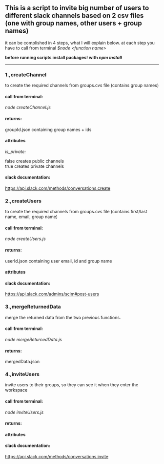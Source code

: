 ## This is a script to invite big number of users to different slack channels based on 2 csv files (one with group names, other users + group names)

it can be complished in 4 steps, what I will explain below. at each step you have to call from terminal <i>\$node \<function name\> </i>

<b> before running scripts install packages! with <i> npm install</i> </b>

---

### 1.,createChannel

to create the required channels from groups.cvs file (contains group names)

#### call from terminal:

<i> node createChannel.js </i>

#### returns:

groupId.json containing group names + ids

#### attributes

<i>is_private:</i></br>

false creates public channels </br>
true creates private channels</br>

#### slack documentation:</br>

https://api.slack.com/methods/conversations.create

### 2.,createUsers

to create the required channels from groups.cvs file (contains first/last name, email, group name)

#### call from terminal:

<i> node createUsers.js </i>

#### returns:

userId.json containing user email, id and group name

#### attributes

#### slack documentation:</br>

https://api.slack.com/admins/scim#post-users

### 3.,mergeReturnedData

merge the returned data from the two previous functions.

#### call from terminal:

<i> node mergeReturnedData.js </i>

#### returns:

mergedData.json

### 4.,inviteUsers

invite users to their groups, so they can see it when they enter the workspace

#### call from terminal:

<i> node inviteUsers.js </i>

#### returns:

#### attributes

#### slack documentation:</br>

https://api.slack.com/methods/conversations.invite
